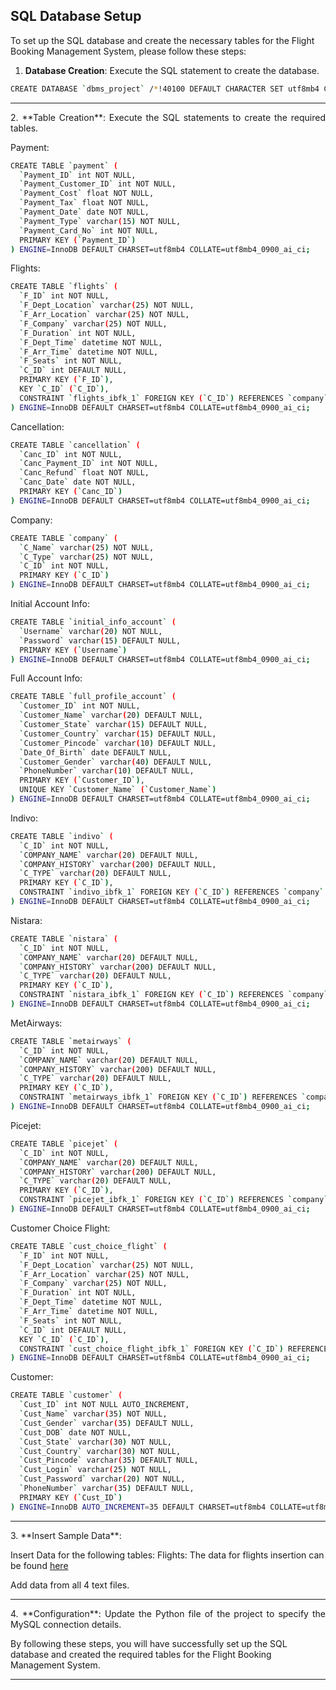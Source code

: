 ## SQL Database Setup

<p align="justify">
  
To set up the SQL database and create the necessary tables for the Flight Booking Management System, please follow these steps:

1. **Database Creation**: Execute the SQL statement to create the database.

```bash
CREATE DATABASE `dbms_project` /*!40100 DEFAULT CHARACTER SET utf8mb4 COLLATE utf8mb4_0900_ai_ci */ /*!80016 DEFAULT ENCRYPTION='N' */;
```
</p>
<hr>

<p align="justify">
2. **Table Creation**: Execute the SQL statements to create the required tables.

Payment:
```bash
CREATE TABLE `payment` (
  `Payment_ID` int NOT NULL,
  `Payment_Customer_ID` int NOT NULL,
  `Payment_Cost` float NOT NULL,
  `Payment_Tax` float NOT NULL,
  `Payment_Date` date NOT NULL,
  `Payment_Type` varchar(15) NOT NULL,
  `Payment_Card_No` int NOT NULL,
  PRIMARY KEY (`Payment_ID`)
) ENGINE=InnoDB DEFAULT CHARSET=utf8mb4 COLLATE=utf8mb4_0900_ai_ci;

```
Flights:
```bash
CREATE TABLE `flights` (
  `F_ID` int NOT NULL,
  `F_Dept_Location` varchar(25) NOT NULL,
  `F_Arr_Location` varchar(25) NOT NULL,
  `F_Company` varchar(25) NOT NULL,
  `F_Duration` int NOT NULL,
  `F_Dept_Time` datetime NOT NULL,
  `F_Arr_Time` datetime NOT NULL,
  `F_Seats` int NOT NULL,
  `C_ID` int DEFAULT NULL,
  PRIMARY KEY (`F_ID`),
  KEY `C_ID` (`C_ID`),
  CONSTRAINT `flights_ibfk_1` FOREIGN KEY (`C_ID`) REFERENCES `company` (`C_ID`)
) ENGINE=InnoDB DEFAULT CHARSET=utf8mb4 COLLATE=utf8mb4_0900_ai_ci;

```
Cancellation:
```bash
CREATE TABLE `cancellation` (
  `Canc_ID` int NOT NULL,
  `Canc_Payment_ID` int NOT NULL,
  `Canc_Refund` float NOT NULL,
  `Canc_Date` date NOT NULL,
  PRIMARY KEY (`Canc_ID`)
) ENGINE=InnoDB DEFAULT CHARSET=utf8mb4 COLLATE=utf8mb4_0900_ai_ci;

```
Company:
```bash
CREATE TABLE `company` (
  `C_Name` varchar(25) NOT NULL,
  `C_Type` varchar(25) NOT NULL,
  `C_ID` int NOT NULL,
  PRIMARY KEY (`C_ID`)
) ENGINE=InnoDB DEFAULT CHARSET=utf8mb4 COLLATE=utf8mb4_0900_ai_ci;

```
Initial Account Info:
```bash
CREATE TABLE `initial_info_account` (
  `Username` varchar(20) NOT NULL,
  `Password` varchar(15) DEFAULT NULL,
  PRIMARY KEY (`Username`)
) ENGINE=InnoDB DEFAULT CHARSET=utf8mb4 COLLATE=utf8mb4_0900_ai_ci;

```
Full Account Info:
```bash
CREATE TABLE `full_profile_account` (
  `Customer_ID` int NOT NULL,
  `Customer_Name` varchar(20) DEFAULT NULL,
  `Customer_State` varchar(15) DEFAULT NULL,
  `Customer_Country` varchar(15) DEFAULT NULL,
  `Customer_Pincode` varchar(10) DEFAULT NULL,
  `Date_Of_Birth` date DEFAULT NULL,
  `Customer_Gender` varchar(40) DEFAULT NULL,
  `PhoneNumber` varchar(10) DEFAULT NULL,
  PRIMARY KEY (`Customer_ID`),
  UNIQUE KEY `Customer_Name` (`Customer_Name`)
) ENGINE=InnoDB DEFAULT CHARSET=utf8mb4 COLLATE=utf8mb4_0900_ai_ci;

```
Indivo:
```bash
CREATE TABLE `indivo` (
  `C_ID` int NOT NULL,
  `COMPANY_NAME` varchar(20) DEFAULT NULL,
  `COMPANY_HISTORY` varchar(200) DEFAULT NULL,
  `C_TYPE` varchar(20) DEFAULT NULL,
  PRIMARY KEY (`C_ID`),
  CONSTRAINT `indivo_ibfk_1` FOREIGN KEY (`C_ID`) REFERENCES `company` (`C_ID`)
) ENGINE=InnoDB DEFAULT CHARSET=utf8mb4 COLLATE=utf8mb4_0900_ai_ci;

```
Nistara:
```bash
CREATE TABLE `nistara` (
  `C_ID` int NOT NULL,
  `COMPANY_NAME` varchar(20) DEFAULT NULL,
  `COMPANY_HISTORY` varchar(200) DEFAULT NULL,
  `C_TYPE` varchar(20) DEFAULT NULL,
  PRIMARY KEY (`C_ID`),
  CONSTRAINT `nistara_ibfk_1` FOREIGN KEY (`C_ID`) REFERENCES `company` (`C_ID`)
) ENGINE=InnoDB DEFAULT CHARSET=utf8mb4 COLLATE=utf8mb4_0900_ai_ci;

```
MetAirways:
```bash
CREATE TABLE `metairways` (
  `C_ID` int NOT NULL,
  `COMPANY_NAME` varchar(20) DEFAULT NULL,
  `COMPANY_HISTORY` varchar(200) DEFAULT NULL,
  `C_TYPE` varchar(20) DEFAULT NULL,
  PRIMARY KEY (`C_ID`),
  CONSTRAINT `metairways_ibfk_1` FOREIGN KEY (`C_ID`) REFERENCES `company` (`C_ID`)
) ENGINE=InnoDB DEFAULT CHARSET=utf8mb4 COLLATE=utf8mb4_0900_ai_ci;

```
Picejet:
```bash
CREATE TABLE `picejet` (
  `C_ID` int NOT NULL,
  `COMPANY_NAME` varchar(20) DEFAULT NULL,
  `COMPANY_HISTORY` varchar(200) DEFAULT NULL,
  `C_TYPE` varchar(20) DEFAULT NULL,
  PRIMARY KEY (`C_ID`),
  CONSTRAINT `picejet_ibfk_1` FOREIGN KEY (`C_ID`) REFERENCES `company` (`C_ID`)
) ENGINE=InnoDB DEFAULT CHARSET=utf8mb4 COLLATE=utf8mb4_0900_ai_ci;

```
Customer Choice Flight:
```bash
CREATE TABLE `cust_choice_flight` (
  `F_ID` int NOT NULL,
  `F_Dept_Location` varchar(25) NOT NULL,
  `F_Arr_Location` varchar(25) NOT NULL,
  `F_Company` varchar(25) NOT NULL,
  `F_Duration` int NOT NULL,
  `F_Dept_Time` datetime NOT NULL,
  `F_Arr_Time` datetime NOT NULL,
  `F_Seats` int NOT NULL,
  `C_ID` int DEFAULT NULL,
  KEY `C_ID` (`C_ID`),
  CONSTRAINT `cust_choice_flight_ibfk_1` FOREIGN KEY (`C_ID`) REFERENCES `company` (`C_ID`)
) ENGINE=InnoDB DEFAULT CHARSET=utf8mb4 COLLATE=utf8mb4_0900_ai_ci;

```
Customer:
```bash
CREATE TABLE `customer` (
  `Cust_ID` int NOT NULL AUTO_INCREMENT,
  `Cust_Name` varchar(35) NOT NULL,
  `Cust_Gender` varchar(35) DEFAULT NULL,
  `Cust_DOB` date NOT NULL,
  `Cust_State` varchar(30) NOT NULL,
  `Cust_Country` varchar(30) NOT NULL,
  `Cust_Pincode` varchar(35) DEFAULT NULL,
  `Cust_Login` varchar(25) NOT NULL,
  `Cust_Password` varchar(20) NOT NULL,
  `PhoneNumber` varchar(35) DEFAULT NULL,
  PRIMARY KEY (`Cust_ID`)
) ENGINE=InnoDB AUTO_INCREMENT=35 DEFAULT CHARSET=utf8mb4 COLLATE=utf8mb4_0900_ai_ci;

```

</p>
<hr>

<p align="justify">
3. **Insert Sample Data**:

Insert Data for the following tables:
Flights:
The data for flights insertion can be found [here](https://github.com/Haleshot/Flight_Booking_System/tree/main/Project_Source_Code/SQL_Entries_Flight)

Add data from all 4 text files.
</p>
<hr>

<p align="justify">
4. **Configuration**: Update the Python file of the project to specify the MySQL connection details.

By following these steps, you will have successfully set up the SQL database and created the required tables for the Flight Booking Management System.


</p>
<hr>
